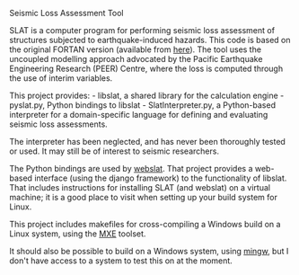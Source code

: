 Seismic Loss Assessment Tool

SLAT is a computer program for performing seismic loss assessment of structures
subjected to earthquake-induced hazards. This code is based on the original
FORTAN version (available from [here](https://sites.google.com/site/brendonabradley/software/seismic-performance-and-loss-assessment-tool-slat)). The tool uses the uncoupled modelling
approach advocated by the Pacific Earthquake Engineering Research (PEER) Centre,
where the loss is computed through the use of interim variables.

This project provides:
     - libslat, a shared library for the calculation engine
     - pyslat.py, Python bindings to libslat
     - SlatInterpreter.py, a Python-based interpreter for a
       domain-specific language for defining and evaluating
       seismic loss assessments.

The interpreter has been neglected, and has never been thoroughly tested or used. It may
still be of interest to seismic researchers.

The Python bindings are used by [webslat](https://www.github.com/openslat/webslat). That project provides a web-based interface (using the django framework) to the functionality of libslat. That includes instructions for installing SLAT (and webslat) on a virtual machine; it is a good place to visit when setting up your build system for Linux.

This project includes makefiles for cross-compiling a Windows build on a Linux system, using the [MXE](https://mxe.cc/) toolset.

It should also be possible to build on a Windows system, using [mingw](http://mingw.org/), but I don't have access to a system to test this on at the moment.


